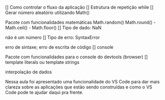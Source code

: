 [] Como controlar o fluxo da aplicação
[] Estrutura de repetição while
[] Gerar número aleatório utilizando Math()

Pacote com funcionalidades matemáticas
Math.random()
Math.round() - Math.ceil() - Math.floor()
[] Tipo de dado: NaN

não é um número
[] Tipo de erro: SyntaxError

erro de sintaxe; erro de escrita de código
[] console

Pacote com funcionalidades para o console do devtools (browser)
[] template literals ou template strings

interpolação de dados

Nessa aula foi apresentado uma funcionalidade do VS Code para dar mais clareza sobre as aplicações que estão sendo construídas e como o VS Code pode te ajudar daqui pra frente.

